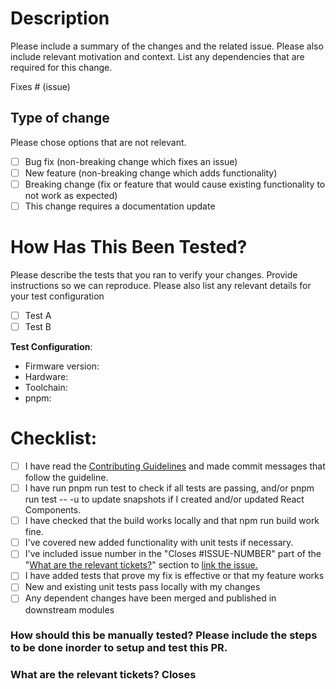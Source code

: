 # Description

Please include a summary of the changes and the related issue. Please also include relevant motivation and context. List any dependencies that are required for this change.

Fixes # (issue)

## Type of change

Please chose options that are not relevant.

- [ ] Bug fix (non-breaking change which fixes an issue)
- [ ] New feature (non-breaking change which adds functionality)
- [ ] Breaking change (fix or feature that would cause existing functionality to not work as expected)
- [ ] This change requires a documentation update

# How Has This Been Tested?

Please describe the tests that you ran to verify your changes. Provide instructions so we can reproduce. Please also list any relevant details for your test configuration

- [ ] Test A
- [ ] Test B

**Test Configuration**:
* Firmware version:
* Hardware:
* Toolchain:
* pnpm:

# Checklist:

- [ ] I have read the [Contributing Guidelines](https://github.com/OSCA-Kampala-Chapter/react-ui/blob/main/CONTRIBUTING.md) and made commit messages that follow the guideline.
- [ ] I have run pnpm run test to check if all tests are passing, and/or pnpm run test -- -u to update snapshots if I created and/or updated React Components.
- [ ] I have checked that the build works locally and that npm run build work fine.
- [ ] I've covered new added functionality with unit tests if necessary.
- [ ] I've included issue number in the "Closes #ISSUE-NUMBER" part of the "[What are the relevant tickets?](https://github.com/airqo-platform/AirQo-frontend/blob/staging/.github/PULL_REQUEST_TEMPLATE.md#what-are-the-relevant-tickets)" section to [link the issue.](https://docs.github.com/en/issues/tracking-your-work-with-issues/linking-a-pull-request-to-an-issue#linking-a-pull-request-to-an-issue-using-a-keyword)
- [ ] I have added tests that prove my fix is effective or that my feature works
- [ ] New and existing unit tests pass locally with my changes
- [ ] Any dependent changes have been merged and published in downstream modules

### How should this be manually tested? Please include the steps to be done inorder to setup and test this PR.


### What are the relevant tickets? Closes #



